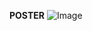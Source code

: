 **POSTER**
![Image](https://github.com/user-attachments/assets/6867f466-a746-4b92-925d-a4f75949904f)

